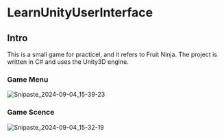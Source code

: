 # LearnUnityUserInterface

## Intro
This is a small game for practicel, and it refers to Fruit Ninja. The project is written in C# and uses the Unity3D engine.

### Game Menu

![Snipaste_2024-09-04_15-39-23](https://github.com/user-attachments/assets/ec428ae3-abf0-48c1-ab29-072f2ecdacb5)

### Game Scence

![Snipaste_2024-09-04_15-32-19](https://github.com/user-attachments/assets/54fbe2b6-16f8-4f68-ad58-4eda3a1464c4)
